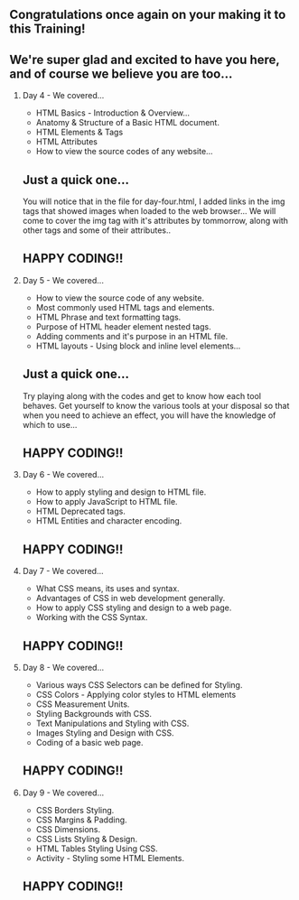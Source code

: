 ## Congratulations once again on your making it to this Training!

## We're super glad and excited to have you here, and of course we believe you are too...

1. Day 4 - We covered...

   - HTML Basics - Introduction & Overview...
   - Anatomy & Structure of a Basic HTML document.
   - HTML Elements & Tags
   - HTML Attributes
   - How to view the source codes of any website...

   ## Just a quick one...

   You will notice that in the file for day-four.html, I added links in the img tags that showed images when loaded to the web browser...
   We will come to cover the img tag with it's attributes by tommorrow, along with other tags and some of their attributes..

   ## HAPPY CODING!!

2. Day 5 - We covered...

   - How to view the source code of any website.
   - Most commonly used HTML tags and elements.
   - HTML Phrase and text formatting tags.
   - Purpose of HTML header element nested tags.
   - Adding comments and it's purpose in an HTML file.
   - HTML layouts - Using block and inline level elements...

   ## Just a quick one...

   Try playing along with the codes and get to know how each tool behaves. Get yourself to know the various tools at your disposal
   so that when you need to achieve an effect, you will have the knowledge of which to use...

   ## HAPPY CODING!!

3. Day 6 - We covered...

   - How to apply styling and design to HTML file.
   - How to apply JavaScript to HTML file.
   - HTML Deprecated tags.
   - HTML Entities and character encoding.

   ## HAPPY CODING!!

4. Day 7 - We covered...

   - What CSS means, its uses and syntax.
   - Advantages of CSS in web development generally.
   - How to apply CSS styling and design to a web page.
   - Working with the CSS Syntax.

   ## HAPPY CODING!!

5. Day 8 - We covered...

   - Various ways CSS Selectors can be defined for Styling.
   - CSS Colors - Applying color styles to HTML elements
   - CSS Measurement Units.
   - Styling Backgrounds with CSS.
   - Text Manipulations and Styling with CSS.
   - Images Styling and Design with CSS.
   - Coding of a basic web page.

   ## HAPPY CODING!!

6. Day 9 - We covered...

   - CSS Borders Styling.
   - CSS Margins & Padding.
   - CSS Dimensions.
   - CSS Lists Styling & Design.
   - HTML Tables Styling Using CSS.
   - Activity - Styling some HTML Elements.

   ## HAPPY CODING!!